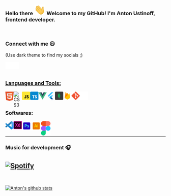 ### Hello there <img src="./images/wave.gif" width="35px"> Welcome to my GitHub! I'm Anton Ustinoff, frontend developer.

<br />

<!-- <img src="https://github.com/ziqq/ziqq/blob/main/images/stat.svg" alt="Anton WakaTime Activity" align=center/> -->


### Connect with me :smiley:
(Use dark theme to find my socials ;)

<a href="https://vk.com/antonustinoff" target="_blank"><img align="left" alt="Anton U | VK" width="22px" src="./images/vk.svg" /></a>
<a href="https://www.instagram.com/eyeofantonustinoff/" target="_blank"><img align="left" alt="Anton U | Instagram" width="22px" src="./images/insta.svg" />

<br/>
<br/>

### Languages and Tools:

<a href="https://www.w3.org/html/" target="_blank"><img align="left" alt="HTML5" width="26px" src="./images/html.svg" /></a>
<a href="https://www.w3schools.com/css/" target="_blank"><img align="left" alt="CSS3" width="26px" src="./images/css.svg" /></a>
<a href="https://www.w3schools.com/js/" target="_blank"><img align="left" alt="CSS3" width="26px" src="./images/javascript.svg" /></a>
<a href="https://www.w3schools.com/js/" target="_blank"><img align="left" alt="CSS3" width="26px" src="./images/typescript.svg" /></a>
  <a href="https://vuejs.org/" target="_blank"><img align="left" alt="vue" width="26px" src="./images/vue.svg" /></a>
  <a href="https://flutter.dev/" target="_blank"><img align="left" alt="flutter" width="26px" src="./images/flutter.png" /></a>
<a href="https://www.mongodb.com/" target="_blank"><img align="left" alt="MongoDB" width="26px" src="./images/mongodb.svg" /></a>
<a href="https://firebase.google.com/" target="_blank"><img align="left" alt="Firebase" width="26px" src="./images/firebase.png" /></a>
<a href="https://git-scm.com/" target="_blank"><img align="left" alt="git" width="26px" src="./images/git.svg" /></a>
<img align="left" alt="GitHub" width="26px" src="./images/github.svg" />

<br />
<br />

### Softwares:

<img align="left" alt="Visual Studio Code" width="26px" src="./images/vscode.svg" />
<a href="https://www.adobe.com/products/xd.html" target="_blank"> <img align="left" alt="XD" width="26px" src="./images/xd.svg"/></a> 
<a href="https://www.photoshop.com/en" target="_blank"> <img align="left" alt="Photoshop" width="30px" src="./images/photoshop.svg"/></a>
<a href="https://www.adobe.com/in/products/illustrator.html" target="_blank"> <img align="left" alt="Illustrator" width="30px" src="./images/illustrator.svg"/></a> 
<a href="https://figma.com/" target="_blank"> <img align="left" alt="figma" width="30px" src="./images/figma.svg"/></a> 

<br />
<br />
  
---

### Music for development 🎧

[![Spotify](https://github-readme-remake.vercel.app/api/spotify)](https://open.spotify.com/user/vd1u2mc30dd5ao76llca1b437)
<br/>
---

<br />

[![Anton's github stats](https://github-readme-stats.vercel.app/api?username=ziqq&include_all_commits=true&count_private=true&show_icons=true&line_height=20&title_color=FFFFFF&icon_color=FFFFFF&text_color=FFFFFF&bg_color=0D1117)](https://github.com/anuraghazra/github-readme-stats)

<!-- <br/>

![visitors](https://visitor-badge.glitch.me/badge?page_id=ziqq.ziqq) -->
